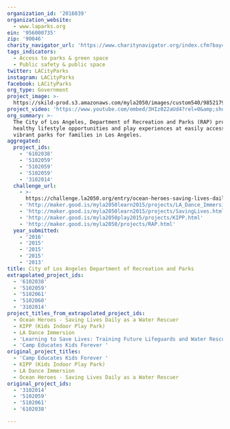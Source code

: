 ```yaml
---
organization_id: '2016039'
organization_website:
  - www.laparks.org
ein: '956000735'
zip: '90046'
charity_navigator_url: 'https://www.charitynavigator.org/index.cfm?bay=search.profile&ein=956000735'
tags_indicators:
  - Access to parks & green space
  - Public safety & public space
twitter: LACityParks
instagram: LACityParks
facebook: LACityParks
org_type: Government
project_image: >-
  https://skild-prod.s3.amazonaws.com/myla2050/images/custom540/9852179754741-team91.jpg
project_video: 'https://www.youtube.com/embed/3HIz022aUd4?rel=0&amp;showinfo=0'
org_summary: >-
  The City of Los Angeles, Department of Recreation and Parks (RAP) provides
  healthy lifestyle opportunities and play experiences at easily accessible
  vibrant parks for families in Los Angeles.
aggregated:
  project_ids:
    - '6102038'
    - '5102059'
    - '5102059'
    - '5102059'
    - '3102014'
  challenge_url:
    - >-
      https://challenge.la2050.org/entry/ocean-heroes-saving-lives-daily-as-a-water-rescuer
    - 'http://maker.good.is/myla2050learn2015/projects/LA_Dance_Immersion.html'
    - 'http://maker.good.is/myla2050learn2015/projects/SavingLives.html'
    - 'http://maker.good.is/myla2050play2015/projects/KIPP.html'
    - 'http://maker.good.is/myla2050/projects/RAP.html'
  year_submitted:
    - '2016'
    - '2015'
    - '2015'
    - '2015'
    - '2013'
title: City of Los Angeles Department of Recreation and Parks
extrapolated_project_ids:
  - '6102038'
  - '5102059'
  - '5102061'
  - '5102060'
  - '3102014'
project_titles_from_extrapolated_project_ids:
  - Ocean Heroes - Saving Lives Daily as a Water Rescuer
  - KIPP (Kids Indoor Play Park)
  - LA Dance Immersion
  - 'Learning to Save Lives: Training Future Lifeguards and Water Rescuers'
  - 'Camp Educates Kids Forever '
original_project_titles:
  - 'Camp Educates Kids Forever '
  - KIPP (Kids Indoor Play Park)
  - LA Dance Immersion
  - Ocean Heroes - Saving Lives Daily as a Water Rescuer
original_project_ids:
  - '3102014'
  - '5102059'
  - '5102061'
  - '6102038'

---
```

